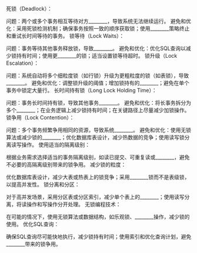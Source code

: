 死锁（Deadlock）：

问题：两个或多个事务相互等待对方________，导致系统无法继续运行。
避免和优化：采用死锁检测机制；确保事务按照一致的顺序获取锁；使用________策略终止和重试长时间等待的事务。
锁等待（Lock Waits）：

问题：事务等待其他事务释放锁，导致________。
避免和优化：优化SQL查询以减少锁持有时间；使用更________的锁；适当设置锁等待超时。
锁升级（Lock Escalation）：

问题：系统自动将多个细粒度锁（如行锁）升级为更粗粒度的锁（如表锁），导致________。
避免和优化：调整锁升级的阈值；增加锁持有的________；避免在单个事务中锁定大量行。
长时间持有锁（Long Lock Holding Time）：

问题：事务长时间持有锁，导致其他事务________。
避免和优化：将长事务拆分为多个________；在业务逻辑上减少锁持有时间；在关键路径上尽量减少加锁操作。
锁争用（Lock Contention）：

问题：多个事务频繁争用相同的资源，导致系统________。
避免和优化：使用无锁算法或减少锁的________；优化数据库表设计，减少热数据的竞争；使用读写锁分离读写操作。
使用适当的隔离级别：

根据业务需求选择适当的事务隔离级别，如读已提交、可重复读或________，避免不必要的高隔离级别带来的锁争用。
减少锁的粒度：

优化数据库表设计，减少大表或热表上的锁竞争；采用________锁而不是表级锁，以提高并发性。
锁分离和分区：

对于高并发场景，采用分区表或分区索引，减少单个表上的________；使用读写分离，将读操作和写操作分开处理。
无锁编程技术：

在可能的情况下，使用无锁算法或数据结构，如乐观锁、________操作，减少锁的使用。
优化SQL查询：

确保SQL查询尽可能快地执行，减少锁持有时间；使用索引和优化查询计划，避免________带来的锁争用。
